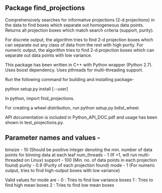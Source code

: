 Package find_projections
-----------------------------
Comprehensively searches for informative projections (2-d projections) in the data to find boxes which separate out homogeneous data points. 
Returns all projection boxes which match search criteria (support, purity).

For discrete output, the algorithm tries to find 2-d projection boxes which can separate out any class of data from the rest with high purity.
For numeric output, the algorithm tries to find 2-d projection boxes which can separate out data points  with low variance.

This package has been written in C++ with Python wrapper (Python 2.7).
Uses boost dependency.
Uses pthreads for multi-threading support.

Run the following command for building and installing package-

python setup.py install [--user]

In python,
import find_projections.

For creating a wheel distribution, run python setup.py bdist_wheel.

API documentation is included in Python_API_DOC.pdf and usage has been shown in test_projections.py.

Parameter names and values -
-----------------------------
binsize - 10 (Should be positive integer denoting the min. number of data points for binning data at each leaf
num_threads - 1 (If >1, will run multi-threaded on Linux)
support - 100 (Min. no. of data points in each projection found)
purity - 0.9 (Purity of each projection found)
mode - 1 (For numeric output, tries to find high-output boxes with low variance)

Valid values for mode are -
0 : Tries to find low variance boxes
1 : Tries to find high mean boxes
2 : Tries to find low mean boxes
